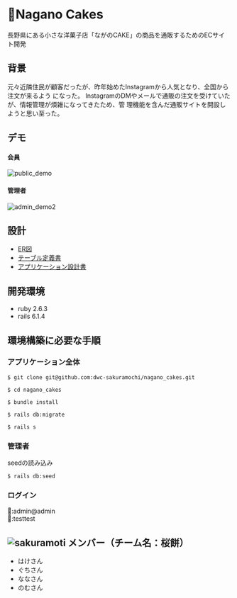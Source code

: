 # 🍰Nagano Cakes
長野県にある小さな洋菓子店「ながのCAKE」の商品を通販するためのECサイト開発

## 背景
元々近隣住民が顧客だったが、昨年始めたInstagramから人気となり、全国から注文が来るよう
になった。
InstagramのDMやメールで通販の注文を受けていたが、情報管理が煩雑になってきたため、管
理機能を含んだ通販サイトを開設しようと思い至った。

## デモ
#### 会員
![public_demo](https://user-images.githubusercontent.com/95151866/155552551-b31bd474-c8b3-4ec9-965e-69d37d67b9df.gif)

#### 管理者
![admin_demo2](https://user-images.githubusercontent.com/95151866/155552375-3bf8e01f-7438-4c79-81d8-e82852796fdf.gif)

## 設計
- [ER図](https://app.diagrams.net/#G1jzgKmh3rAeXWPnRoe-c8sVeRjCi9SwxP)
- [テーブル定義書](https://docs.google.com/spreadsheets/d/1U2Twmzcl0P_QNG6MWyoLdjYPeLKFXG0O7znQcjLAcrE/edit#gid=1373217982)
- [アプリケーション設計書](https://docs.google.com/spreadsheets/d/1RCCFGVIE_LtOO65SEo-uzJM1rI02wmMGEzf9ZdvqpxA/edit#gid=1053970370)

## 開発環境
- ruby 2.6.3
- rails 6.1.4

## 環境構築に必要な手順
### アプリケーション全体
```
$ git clone git@github.com:dwc-sakuramochi/nagano_cakes.git
```
```
$ cd nagano_cakes
```
```
$ bundle install
```
```
$ rails db:migrate
```
```
$ rails s
```

### 管理者
seedの読み込み
```
$ rails db:seed
```

### ログイン
📩:admin@admin</br>
🔑:testtest

## ![sakuramoti](https://user-images.githubusercontent.com/95151866/155551805-2a6b3c7b-3a8c-4c45-9b74-ba7580096820.jpeg) メンバー（チーム名：桜餅）
- はけさん
- ぐちさん
- ななさん
- のむさん
